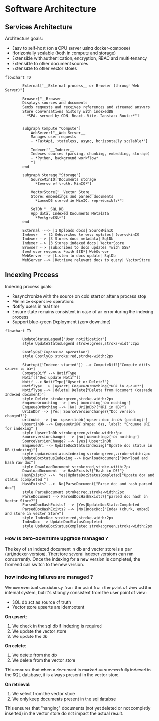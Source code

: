 # Software Architecture

## Services Architecture

Architecture goals:

- Easy to self-host (on a CPU server using docker-compose)
- Horizontally scalable (both in compute and storage)
- Extensible with authentication, encryption, RBAC and multi-tenancy
- Extensible to other document sources
- Extensible to other vector stores

```mermaid
flowchart TD

        External["__External process__ or Browser (through Web Server)"]

        Browser["__Browser__
        Displays sources and documents
        Sends requests and receives references and streamed answers
        Store conversations history with indexedDB
        - *SPA, served by CDN, React, Vite, Tanstack Router*"]


        subgraph Compute["Compute"]
            WebServer["__Web Server__
            Manages user requests
            - *FastApi, stateless, async, horizontally scalable*"]

            Indexer["__Indexer__
            Indexes sources (parsing, chunking, embedding, storage)
            - *Python, background workflow*
            "]
        end

        subgraph Storage["Storage"]
            SourceMinIO["Documents storage
            - *Source of truth, MinIO*"]

            VectorStore["__Vector Store__
            Stores embeddings and parsed documents
            - *LanceDB stored in MinIO, reproducible*"]

            SqlDb["__SQL DB__
            App data, Indexed Documents Metadata
            - *PostgreSQL*"]
        end

        External ---> |1 Uploads docs| SourceMinIO
        Indexer --> |2 Subscribes to docs updates| SourceMinIO
        Indexer --> |3 Stores docs metadata| SqlDb
        Indexer --> |3 Stores indexed docs| VectorStore
        Browser --> |subscribes to docs updates *with SSE*
        Send user requests *with SSE*| WebServer
        WebServer --> |Listen to docs update| SqlDb
        WebServer --> |Retrieve relevent docs to query| VectorStore
```



## Indexing Process

Indexing process goals:

- Resynchronize with the source on cold start or after a process stop
- Minimize expensive operations
- Notify users in real time
- Ensure state remains consistent in case of an error during the indexing process
- Support blue-green Deployment (zero downtime)


```mermaid
flowchart TD

        UpdateStatusLegend["User notification"]
        style UpdateStatusLegend stroke:green,stroke-width:2px

        CostlyOp["Expensive operation"]
        style CostlyOp stroke:red,stroke-width:2px

        Startup(["Indexer started"]) --> ComputeDiff["Compute diffs Source <> DB"]
        ComputeDiff --> NotifType
        Notif(["Doc update Notif"])
        Notif --> NotifType{"Upsert or Delete?"}
        NotifType --> |upsert| EnqueueOrNothing{"URI in queue?"}
        NotifType --> |delete| Delete["Delete from Document (cascade Indexed document)"]
        style Delete stroke:green,stroke-width:2px
        EnqueueOrNothing --> |Yes| DoNothing["Do nothing"]
        EnqueueOrNothing --> |No| UriInDb?{"URI in DB?"}
        UriInDb? --> |Yes| SourceVersionChange?{"Doc version changed?"}
        UriInDb? --> |No| UpsertInDb["Upsert doc in DB (pending)"]
        UpsertInDb --> EnqueueUri@{ shape: das, label: "Enqueue URI for indexing" }
        style UpsertInDb stroke:green,stroke-width:2px
        SourceVersionChange? --> |No| DoNothing2["Do nothing"]
        SourceVersionChange? --> |yes| UpsertInDb
        EnqueueUri --> UpdateDocStatusIndexing["Update doc status in DB (indexing)"]
        style UpdateDocStatusIndexing stroke:green,stroke-width:2px
        UpdateDocStatusIndexing --> DownloadDocument["Download and hash raw doc"]
        style DownloadDocument stroke:red,stroke-width:2px
        DownloadDocument --> HashExists?{"Hash in DB?"}
        HashExists? --> |Yes|UpdateDocStatusCompleted["Update doc and status (completed)"]
        HashExists? --> |No|ParseDocument["Parse doc and hash parsed doc"]
        style ParseDocument stroke:red,stroke-width:2px
        ParseDocument --> ParsedDocHashExists?{"parsed doc hash in Vector Store?"}
        ParsedDocHashExists? --> |Yes|UpdateDocStatusCompleted
        ParsedDocHashExists? --> |No|IndexDoc["Index (chunk, embed) and store in vector Store"]
        style IndexDoc stroke:red,stroke-width:2px
        IndexDoc --> UpdateDocStatusCompleted
        style UpdateDocStatusCompleted stroke:green,stroke-width:2px
```

### How is zero-downtime upgrade managed ?

The key of an indexed document in db and vector store is a pair (uri,indexer-version). Therefore several indexer versions can run concurrently. Once the indexing for a new version is completed, the frontend can switch to the new version.

### how indexing failures are managed ?

We use eventual consistency from the point from the point of view od the internal system, but it's strongly consistent from the user point of view:

* SQL db act as source of truth
* Vector store upserts are idempotent

__On upsert__:
1. We check in the sql db if indexing is required
1. We update the vector store
2. We update the db

__On delete__:
1. We delete from the db
2. We delete from the vector store

This ensures that when a document is marked as successfully indexed in the SQL database, it is always present in the vector store.

__On retrieval__:
1. We select from the vector store
2. We only keep documents present in the sql databse

This ensures that "hanging" documents (not yet deleted or not completly inserted) in the vector store do not impact the actual result.